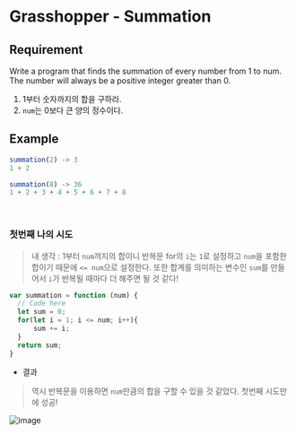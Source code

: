 # Grasshopper - Summation

## Requirement

<p>Write a program that finds the summation of every number from 1 to num. The number will always be a positive integer greater than 0.</p>

  1. 1부터 숫자까지의 합을 구하라.
  2. `num`는 0보다 큰 양의 정수이다.

## Example

```js
summation(2) -> 3
1 + 2

summation(8) -> 36
1 + 2 + 3 + 4 + 5 + 6 + 7 + 8
```

<br>

### 첫번째 나의 시도

> 내 생각 : 1부터 `num`까지의 합이니 반복문 for의 `i`는 `1`로 설정하고 `num`을 포함한 합이기 때문에 `<= num`으로 설정한다. 또한 합계를 의미하는 변수인 `sum`를 만들어서 `i`가 반복될 때마다 더 해주면 될 것 같다!
```js
var summation = function (num) {
  // Code here
  let sum = 0;
  for(let i = 1; i <= num; i++){
      sum += i;
  }
  return sum;
}
```
- 결과

> 역시 반복문을 이용하면 `num`만큼의 합을 구할 수 있을 것 같았다. 첫번째 시도만에 성공!

![image](https://user-images.githubusercontent.com/96808980/172208446-d5e0de54-faeb-408e-a47e-9c1d1a61a99c.png)
